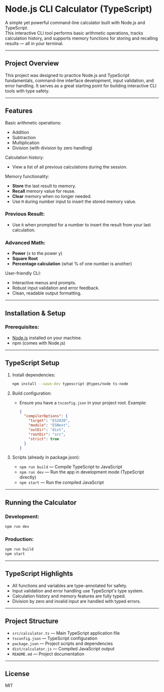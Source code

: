 # Node.js CLI Calculator (TypeScript)

A simple yet powerful command-line calculator built with Node.js and TypeScript.  
This interactive CLI tool performs basic arithmetic operations, tracks calculation history, and supports memory functions for storing and recalling results — all in your terminal.

---

## Project Overview

This project was designed to practice Node.js and TypeScript fundamentals, command-line interface development, input validation, and error handling. It serves as a great starting point for building interactive CLI tools with type safety.

---

## Features

Basic arithmetic operations:

- Addition
- Subtraction
- Multiplication
- Division (with division by zero handling)

Calculation history:

- View a list of all previous calculations during the session.

Memory functionality:

- **Store** the last result to memory.
- **Recall** memory value for reuse.
- **Clear** memory when no longer needed.
- Use `M` during number input to insert the stored memory value.

### Previous Result:

- Use `R` when prompted for a number to insert the result from your last calculation.

### Advanced Math:

- **Power** (x to the power y)
- **Square Root**
- **Percentage calculation** (what % of one number is another)

User-friendly CLI:

- Interactive menus and prompts.
- Robust input validation and error feedback.
- Clean, readable output formatting.

---

## Installation & Setup

### Prerequisites:

- [Node.js](https://nodejs.org/en/) installed on your machine.
- npm (comes with Node.js)

---

## TypeScript Setup

1. Install dependencies:
   ```bash
   npm install --save-dev typescript @types/node ts-node
   ```

2. Build configuration:
   - Ensure you have a `tsconfig.json` in your project root. Example:
     ```json
     {
       "compilerOptions": {
         "target": "ES2020",
         "module": "ESNext",
         "outDir": "dist",
         "rootDir": "src",
         "strict": true
       }
     }
     ```

3. Scripts (already in package.json):
   - `npm run build` — Compile TypeScript to JavaScript
   - `npm run dev` — Run the app in development mode (TypeScript directly)
   - `npm start` — Run the compiled JavaScript

---

## Running the Calculator

### Development:
```bash
npm run dev
```

### Production:
```bash
npm run build
npm start
```

---

## TypeScript Highlights

- All functions and variables are type-annotated for safety.
- Input validation and error handling use TypeScript's type system.
- Calculation history and memory features are fully typed.
- Division by zero and invalid input are handled with typed errors.

---

## Project Structure

- `src/calculator.ts` — Main TypeScript application file
- `tsconfig.json` — TypeScript configuration
- `package.json` — Project scripts and dependencies
- `dist/calculator.js` — Compiled JavaScript output
- `README.md` — Project documentation

---

## License

MIT
